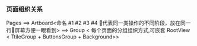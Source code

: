 
### 页面组织关系
Pages  ==> Artboard<命名 #1 #2 #3 #4 代表同一类操作的不同阶段，放在同一行屏幕方便一眼看到> ==> Group < 每个页面的分组组织方式,可嵌套 RootView < TtileGroup + ButtonsGroup + Background>>


